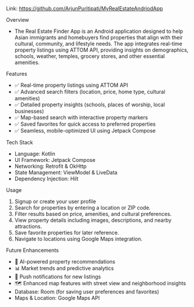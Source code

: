 Link: https://github.com/ArjunPuritipati/MyRealEstateAndriodApp

Overview
- The Real Estate Finder App is an Android application designed to help Asian immigrants and homebuyers find properties that align with their cultural, community, and lifestyle needs. The app integrates real-time property listings using ATTOM API, providing insights on demographics, schools, weather, temples, grocery stores, and other essential amenities.

Features
- ✅ Real-time property listings using ATTOM API
- ✅ Advanced search filters (location, price, home type, cultural amenities)
- ✅ Detailed property insights (schools, places of worship, local businesses)
- ✅ Map-based search with interactive property markers
- ✅ Saved favorites for quick access to preferred properties
- ✅ Seamless, mobile-optimized UI using Jetpack Compose

Tech Stack
- Language: Kotlin
- UI Framework: Jetpack Compose
- Networking: Retrofit & OkHttp
- State Management: ViewModel & LiveData
- Dependency Injection: Hilt

Usage
1. Signup or create your user profile
2. Search for properties by entering a location or ZIP code.
3. Filter results based on price, amenities, and cultural preferences.
4. View property details including images, descriptions, and nearby attractions.
5. Save favorite properties for later reference.
6. Navigate to locations using Google Maps integration.

Future Enhancements
- 🚀 AI-powered property recommendations
- 📊 Market trends and predictive analytics
- 🔔 Push notifications for new listings
- 🗺️ Enhanced map features with street view and neighborhood insights
- Database: Room (for saving user preferences and favorites)
- Maps & Location: Google Maps API

